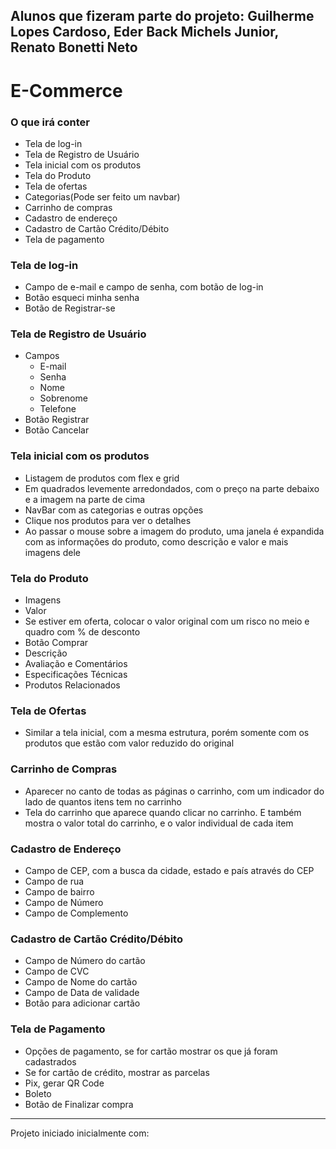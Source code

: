 
## Alunos que fizeram parte do projeto: Guilherme Lopes Cardoso, Eder Back Michels Junior, Renato Bonetti Neto

# E-Commerce

### O que irá conter
- Tela de log-in
- Tela de Registro de Usuário
- Tela inicial com os produtos
- Tela do Produto
- Tela de ofertas
- Categorias(Pode ser feito um navbar)
- Carrinho de compras
- Cadastro de endereço
- Cadastro de Cartão Crédito/Débito
- Tela de pagamento

### Tela de log-in
- Campo de e-mail e campo de senha, com botão de log-in
- Botão esqueci minha senha
- Botão de Registrar-se


### Tela de Registro de Usuário
- Campos
    - E-mail
    - Senha
    - Nome
    - Sobrenome
    - Telefone
- Botão Registrar
- Botão Cancelar

### Tela inicial com os produtos
- Listagem de produtos com flex e grid
- Em quadrados levemente arredondados, com o preço na parte debaixo e a imagem na parte de cima
- NavBar com as categorias e outras opções
- Clique nos produtos para ver o detalhes
- Ao passar o mouse sobre a imagem do produto, uma janela é expandida com as informações do produto, como descrição e valor e mais imagens dele

### Tela do Produto
- Imagens
- Valor
- Se estiver em oferta, colocar o valor original com um risco no meio e quadro com % de desconto
- Botão Comprar
- Descrição
- Avaliação e Comentários
- Especificações Técnicas
- Produtos Relacionados

### Tela de Ofertas
- Similar a tela inicial, com a mesma estrutura, porém somente com os produtos que estão com valor reduzido do original

### Carrinho de Compras
- Aparecer no canto de todas as páginas o carrinho, com um indicador do lado de quantos itens tem no carrinho
- Tela do carrinho que aparece quando clicar no carrinho. E também mostra o valor total do carrinho, e o valor individual de cada item

### Cadastro de Endereço
- Campo de CEP, com a busca da cidade, estado e país através do CEP
- Campo de rua
- Campo de bairro
- Campo de Número
- Campo de Complemento

### Cadastro de Cartão Crédito/Débito
- Campo de Número do cartão
- Campo de CVC
- Campo de Nome do cartão
- Campo de Data de validade
- Botão para adicionar cartão

### Tela de Pagamento
- Opções de pagamento, se for cartão mostrar os que já foram cadastrados
- Se for cartão de crédito, mostrar as parcelas
- Pix, gerar QR Code
- Boleto
- Botão de Finalizar compra

---

Projeto iniciado inicialmente com:

